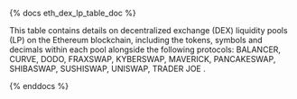 {% docs eth_dex_lp_table_doc %}

This table contains details on decentralized exchange (DEX) liquidity pools (LP) on the Ethereum blockchain, including the tokens, symbols and decimals within each pool alongside the following protocols: BALANCER, CURVE, DODO, FRAXSWAP, KYBERSWAP, MAVERICK, PANCAKESWAP, SHIBASWAP, SUSHISWAP, UNISWAP, TRADER JOE . 

{% enddocs %}